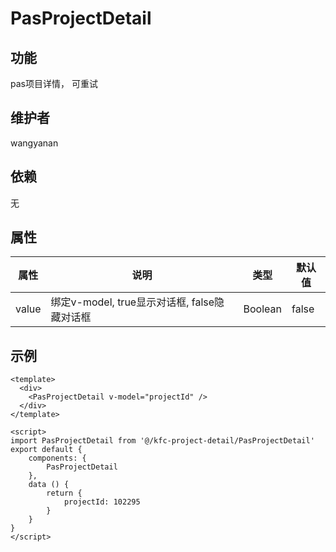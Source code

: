 # PasProjectDetail

## 功能
pas项目详情， 可重试

## 维护者
wangyanan

## 依赖
无

## 属性

| 属性        | 说明                                        | 类型   | 默认值 |
| ----------- | ------------------------------------------ | ------- | ------ |
| value       | 绑定v-model, true显示对话框, false隐藏对话框 | Boolean | false   |

## 示例
```
<template>
  <div>
    <PasProjectDetail v-model="projectId" />
  </div>
</template>

<script>
import PasProjectDetail from '@/kfc-project-detail/PasProjectDetail'
export default {
	components: {
		PasProjectDetail
	},
	data () {
		return {
			projectId: 102295
		}
	}
}
</script>
```